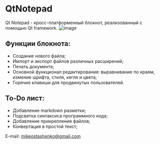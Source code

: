 # QtNotepad
Qt Notepad - кросс-платформенный блокнот, реализованный с помощью Qt framework.
![image](https://user-images.githubusercontent.com/68986785/190926105-5f081041-6cc6-47bc-9a3d-de83b0e099cb.png)
## Функции блокнота:
- Создание нового файла;
- Импорт и экспорт файлов различных расширений;
- Печать документа;
- Основной функционал редактирования: выравнивание по краям, измение шрифта, стиля, кегля и цвета;
- Горячие клавиши для продвинутых пользователей.

## To-Do лист:
- Добавление markdown разметки;
- Подсветка синтаксиса программного кода;
- Добавление прикрепления файлов;
- Конвертация в простой текст;

E-mail: mikeostashenko@gmail.com
